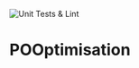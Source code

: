 ![Unit Tests & Lint](https://github.com/lionjove/POOptimisation/workflows/Unit%20Tests%20&%20Lint/badge.svg)
# POOptimisation
